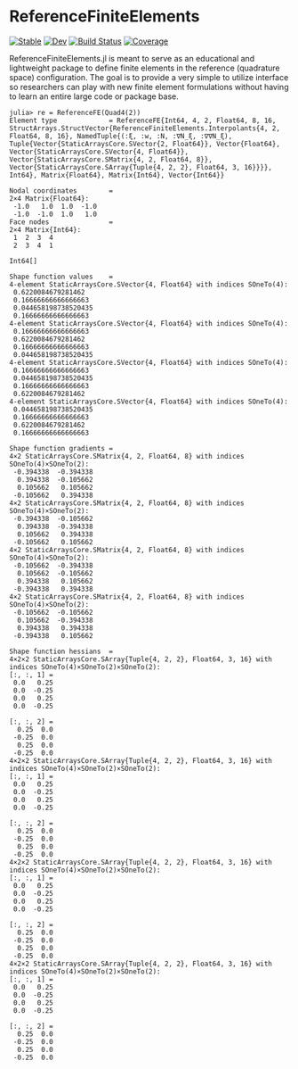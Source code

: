 # ReferenceFiniteElements 
[![Stable](https://img.shields.io/badge/docs-stable-blue.svg)](https://cthonios.github.io/ReferenceFiniteElements.jl/) 
[![Dev](https://img.shields.io/badge/docs-dev-blue.svg)](https://cthonios.github.io/ReferenceFiniteElements.jl/dev/) 
[![Build Status](https://github.com/Cthonios/ReferenceFiniteElements.jl/actions/workflows/CI.yml/badge.svg?branch=main)](https://github.com/Cthonios/ReferenceFiniteElements.jl/actions/workflows/CI.yml?query=branch%3Amain) 
[![Coverage](https://codecov.io/gh/Cthonios/ReferenceFiniteElements.jl/branch/main/graph/badge.svg)](https://codecov.io/gh/Cthonios/ReferenceFiniteElements.jl)

ReferenceFiniteElements.jl is meant to serve as an educational and lightweight package to define finite elements in the reference (quadrature space) configuration. The goal is to provide a very simple to utilize interface so researchers can play with new finite element formulations without having to learn an entire large code or package base. 

```
julia> re = ReferenceFE(Quad4(2))
Element type             = ReferenceFE{Int64, 4, 2, Float64, 8, 16, StructArrays.StructVector{ReferenceFiniteElements.Interpolants{4, 2, Float64, 8, 16}, NamedTuple{(:ξ, :w, :N, :∇N_ξ, :∇∇N_ξ), Tuple{Vector{StaticArraysCore.SVector{2, Float64}}, Vector{Float64}, Vector{StaticArraysCore.SVector{4, Float64}}, Vector{StaticArraysCore.SMatrix{4, 2, Float64, 8}}, Vector{StaticArraysCore.SArray{Tuple{4, 2, 2}, Float64, 3, 16}}}}, Int64}, Matrix{Float64}, Matrix{Int64}, Vector{Int64}}

Nodal coordinates        = 
2×4 Matrix{Float64}:
 -1.0   1.0  1.0  -1.0
 -1.0  -1.0  1.0   1.0
Face nodes               = 
2×4 Matrix{Int64}:
 1  2  3  4
 2  3  4  1

Int64[]

Shape function values    = 
4-element StaticArraysCore.SVector{4, Float64} with indices SOneTo(4):
 0.6220084679281462
 0.16666666666666663
 0.044658198738520435
 0.16666666666666663
4-element StaticArraysCore.SVector{4, Float64} with indices SOneTo(4):
 0.16666666666666663
 0.6220084679281462
 0.16666666666666663
 0.044658198738520435
4-element StaticArraysCore.SVector{4, Float64} with indices SOneTo(4):
 0.16666666666666663
 0.044658198738520435
 0.16666666666666663
 0.6220084679281462
4-element StaticArraysCore.SVector{4, Float64} with indices SOneTo(4):
 0.044658198738520435
 0.16666666666666663
 0.6220084679281462
 0.16666666666666663

Shape function gradients = 
4×2 StaticArraysCore.SMatrix{4, 2, Float64, 8} with indices SOneTo(4)×SOneTo(2):
 -0.394338  -0.394338
  0.394338  -0.105662
  0.105662   0.105662
 -0.105662   0.394338
4×2 StaticArraysCore.SMatrix{4, 2, Float64, 8} with indices SOneTo(4)×SOneTo(2):
 -0.394338  -0.105662
  0.394338  -0.394338
  0.105662   0.394338
 -0.105662   0.105662
4×2 StaticArraysCore.SMatrix{4, 2, Float64, 8} with indices SOneTo(4)×SOneTo(2):
 -0.105662  -0.394338
  0.105662  -0.105662
  0.394338   0.105662
 -0.394338   0.394338
4×2 StaticArraysCore.SMatrix{4, 2, Float64, 8} with indices SOneTo(4)×SOneTo(2):
 -0.105662  -0.105662
  0.105662  -0.394338
  0.394338   0.394338
 -0.394338   0.105662

Shape function hessians  = 
4×2×2 StaticArraysCore.SArray{Tuple{4, 2, 2}, Float64, 3, 16} with indices SOneTo(4)×SOneTo(2)×SOneTo(2):
[:, :, 1] =
 0.0   0.25
 0.0  -0.25
 0.0   0.25
 0.0  -0.25

[:, :, 2] =
  0.25  0.0
 -0.25  0.0
  0.25  0.0
 -0.25  0.0
4×2×2 StaticArraysCore.SArray{Tuple{4, 2, 2}, Float64, 3, 16} with indices SOneTo(4)×SOneTo(2)×SOneTo(2):
[:, :, 1] =
 0.0   0.25
 0.0  -0.25
 0.0   0.25
 0.0  -0.25

[:, :, 2] =
  0.25  0.0
 -0.25  0.0
  0.25  0.0
 -0.25  0.0
4×2×2 StaticArraysCore.SArray{Tuple{4, 2, 2}, Float64, 3, 16} with indices SOneTo(4)×SOneTo(2)×SOneTo(2):
[:, :, 1] =
 0.0   0.25
 0.0  -0.25
 0.0   0.25
 0.0  -0.25

[:, :, 2] =
  0.25  0.0
 -0.25  0.0
  0.25  0.0
 -0.25  0.0
4×2×2 StaticArraysCore.SArray{Tuple{4, 2, 2}, Float64, 3, 16} with indices SOneTo(4)×SOneTo(2)×SOneTo(2):
[:, :, 1] =
 0.0   0.25
 0.0  -0.25
 0.0   0.25
 0.0  -0.25

[:, :, 2] =
  0.25  0.0
 -0.25  0.0
  0.25  0.0
 -0.25  0.0
```
